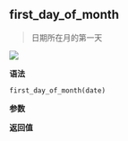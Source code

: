 ## first_day_of_month

> 日期所在月的第一天

![](https://img.shields.io/badge/-Date-blue)

**语法**

`first_day_of_month(date)`

**参数**

**返回值**
